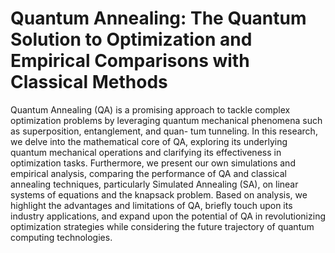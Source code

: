 # Quantum Annealing: The Quantum Solution to Optimization and Empirical Comparisons with Classical Methods
Quantum Annealing (QA) is a promising approach to tackle complex optimization problems by leveraging quantum mechanical phenomena such as superposition, entanglement, and quan- tum tunneling. In this research, we delve into the mathematical core of QA, exploring its underlying quantum mechanical operations and clarifying its effectiveness in optimization tasks. Furthermore, we present our own simulations and empirical analysis, comparing the performance of QA and classical annealing techniques, particularly Simulated Annealing (SA), on linear systems of equations and the knapsack problem. Based on analysis, we highlight the advantages and limitations of QA, briefly touch upon its industry applications, and expand upon the potential of QA in revolutionizing optimization strategies while considering the future trajectory of quantum computing technologies.
